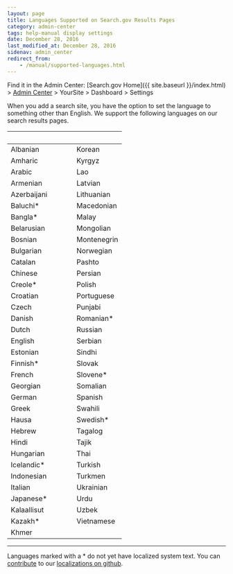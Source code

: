 ```yaml
---
layout: page
title: Languages Supported on Search.gov Results Pages
category: admin-center
tags: help-manual display settings
date: December 28, 2016
last_modified_at: December 28, 2016
sidenav: admin_center
redirect_from:
    - /manual/supported-languages.html
---
```


Find it in the Admin Center: [Search.gov Home]({{ site.baseurl }}/index.html) > [Admin Center](https://search.usa.gov/sites/) > YourSite > Dashboard > Settings

When you add a search site, you have the option to set the language to something other than English. We support the following languages on our search results pages. 

| &nbsp; | &nbsp; |
| :------------------- | :-----------------|
| Albanian | Korean
| Amharic | Kyrgyz
| Arabic | Lao
| Armenian | Latvian
| Azerbaijani&nbsp;&nbsp;&nbsp;&nbsp;&nbsp;&nbsp;&nbsp;&nbsp;&nbsp;&nbsp;&nbsp;&nbsp; | Lithuanian
| Baluchi* | Macedonian
| Bangla* | Malay
| Belarusian | Mongolian
| Bosnian | Montenegrin
| Bulgarian | Norwegian
| Catalan | Pashto
| Chinese | Persian
| Creole* | Polish
| Croatian | Portuguese
| Czech | Punjabi
| Danish | Romanian*
| Dutch | Russian
| English | Serbian
| Estonian | Sindhi
| Finnish* | ‎Slovak
| French | Slovene*
| Georgian | Somalian
| German | Spanish
| Greek | Swahili
| Hausa | Swedish*
| Hebrew | Tagalog
| Hindi | Tajik
| Hungarian | Thai
| Icelandic* | Turkish
| Indonesian | Turkmen
| Italian | Ukrainian
| Japanese* | Urdu
| Kalaallisut | Uzbek
| Kazakh* | Vietnamese
| Khmer | 

---

Languages marked with a * do not yet have localized system text. You can [contribute](https://github.com/GSA/search-gov/blob/master/CONTRIBUTING.md) to our [localizations on github](https://github.com/GSA/search-gov/tree/master/config/locales).

